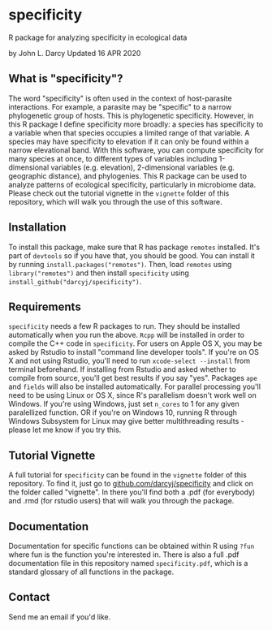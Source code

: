 # specificity
R package for analyzing specificity in ecological data

by John L. Darcy
Updated 16 APR 2020

## What is "specificity"?
The word "specificity" is often used in the context of host-parasite interactions. For example, a parasite may be "specific" to a narrow phylogenetic group of hosts. This is phylogenetic specificity. However, in this R package I define specificity more broadly: a species has specificity to a variable when that species occupies a limited range of that variable. A species may have specificity to elevation if it can only be found within a narrow elevational band. With this software, you can compute specificity for many species at once, to different types of variables including 1-dimensional variables (e.g. elevation), 2-dimensional variables (e.g. geographic distance), and phylogenies. This R package can be used to analyze patterns of ecological specificity, particularly in microbiome data. Please check out the tutorial vignette in the `vignette` folder of this repository, which will walk you through the use of this software. 

## Installation
To install this package, make sure that R has package `remotes` installed. It's part of `devtools` so if you have that, you should be good. You can install it by running `install.packages("remotes")`. Then, load `remotes` using `library("remotes")` and then install `specificity` using `install_github("darcyj/specificity")`. 

## Requirements
`specificity` needs a few R packages to run. They should be installed automatically when you run the above. `Rcpp` will be installed in order to compile the C++ code in `specificity`. For users on Apple OS X, you may be asked by Rstudio to install "command line developer tools". If you're on OS X and not using Rstudio, you'll need to run `xcode-select --install` from terminal beforehand. If installing from Rstudio and asked whether to compile from source, you'll get best results if you say "yes". Packages `ape` and `fields` will also be installed automatically. For parallel processing you'll need to be using Linux or OS X, since R's parallelism doesn't work well on Windows. If you're using Windows, just set `n_cores` to 1 for any given paralellized function. OR if you're on Windows 10, running R through Windows Subsystem for Linux may give better multithreading results - please let me know if you try this.

## Tutorial Vignette
A full tutorial for `specificity` can be found in the `vignette` folder of this repository. To find it, just go to [github.com/darcyj/specificity](https://github.com/darcyj/specificity) and click on the folder called "vignette". In there you'll find both a .pdf (for everybody) and .rmd (for rstudio users) that will walk you through the package.

## Documentation
Documentation for specific functions can be obtained within R using `?fun` where fun is the function you're interested in. There is also a full .pdf documentation file in this repository named `specificity.pdf`, which is a standard glossary of all functions in the package.

## Contact
Send me an email if you'd like.